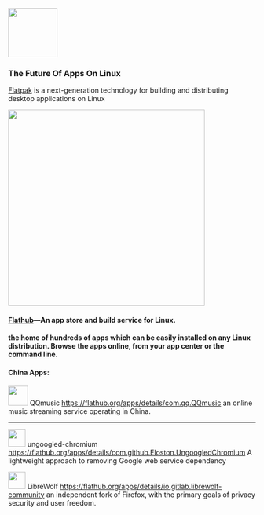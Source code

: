 <img width="100" src="https://flatpak.org/img/logo-5bc540c2.svgz">

### The Future Of Apps On Linux

[Flatpak](https://flatpak.org/) is a next-generation technology for building and distributing desktop applications on Linux

<img width="400" src="https://flatpak.org/img/delivery_truck2-bb72338f.png">

#### [Flathub](https://flathub.org/home)—An app store and build service for Linux. 

#### the home of hundreds of apps which can be easily installed on any Linux distribution. Browse the apps online, from your app center or the command line.





#### China Apps:

<img width="40" src="https://dl.flathub.org/repo/appstream/x86_64/icons/128x128/com.qq.QQmusic.png"> QQmusic https://flathub.org/apps/details/com.qq.QQmusic an online music streaming service operating in China.







*********



<img width="35" src="https://dl.flathub.org/repo/appstream/x86_64/icons/128x128/com.github.Eloston.UngoogledChromium.png"> ungoogled-chromium https://flathub.org/apps/details/com.github.Eloston.UngoogledChromium A lightweight approach to removing Google web service dependency

<img width="35" src="https://dl.flathub.org/repo/appstream/x86_64/icons/128x128/io.gitlab.librewolf-community.png"> LibreWolf https://flathub.org/apps/details/io.gitlab.librewolf-community  an independent fork of Firefox, with the primary goals of privacy security and user freedom.
